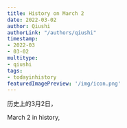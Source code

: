 ```yaml
---
title: History on March 2
date: 2022-03-02
author: Qiushi 
authorLink: "/authors/qiushi"
timestamp: 
- 2022-03
- 03-02
multitype: 
- qiushi
tags: 
- todayinhistory
featuredImagePreview: '/img/icon.png'
---
```









历史上的3月2日，

March 2 in history, 

<!--more-->

